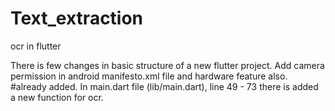 # Text_extraction
ocr in flutter


There is few changes in basic structure of a new flutter project. 
Add camera permission in android manifesto.xml file and hardware feature also. #already added.
In main.dart file (lib/main.dart), line 49 - 73 there is added a new function for ocr.

